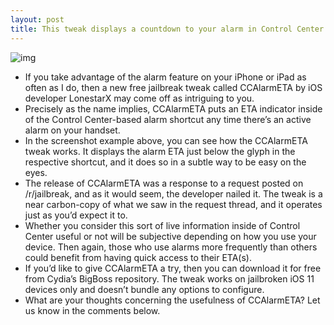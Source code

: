 ```yaml
---
layout: post
title: This tweak displays a countdown to your alarm in Control Center
---
```

![img](http://media.idownloadblog.com/wp-content/uploads/2018/05/CCAlarmETA.jpg)
* If you take advantage of the alarm feature on your iPhone or iPad as often as I do, then a new free jailbreak tweak called CCAlarmETA by iOS developer LonestarX may come off as intriguing to you.
* Precisely as the name implies, CCAlarmETA puts an ETA indicator inside of the Control Center-based alarm shortcut any time there’s an active alarm on your handset.
* In the screenshot example above, you can see how the CCAlarmETA tweak works. It displays the alarm ETA just below the glyph in the respective shortcut, and it does so in a subtle way to be easy on the eyes.
* The release of CCAlarmETA was a response to a request posted on /r/jailbreak, and as it would seem, the developer nailed it. The tweak is a near carbon-copy of what we saw in the request thread, and it operates just as you’d expect it to.
* Whether you consider this sort of live information inside of Control Center useful or not will be subjective depending on how you use your device. Then again, those who use alarms more frequently than others could benefit from having quick access to their ETA(s).
* If you’d like to give CCAlarmETA a try, then you can download it for free from Cydia’s BigBoss repository. The tweak works on jailbroken iOS 11 devices only and doesn’t bundle any options to configure.
* What are your thoughts concerning the usefulness of CCAlarmETA? Let us know in the comments below.

